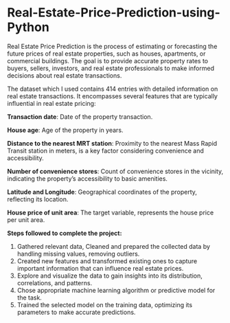 # Real-Estate-Price-Prediction-using-Python
Real Estate Price Prediction is the process of estimating or forecasting the future prices of real estate properties, such as houses, apartments, or commercial buildings. The goal is to provide accurate property rates to buyers, sellers, investors, and real estate professionals to make informed decisions about real estate transactions.

The dataset which I used contains 414 entries with detailed information on real estate transactions. It encompasses several features that are typically influential in real estate pricing:

**Transaction date**: Date of the property transaction.

**House age**: Age of the property in years.   

**Distance to the nearest MRT station**: Proximity to the nearest Mass Rapid Transit station in meters, is a key factor considering convenience and accessibility.   

**Number of convenience stores**: Count of convenience stores in the vicinity, indicating the property’s accessibility to basic amenities.   

**Latitude and Longitude**: Geographical coordinates of the property, reflecting its location.   

**House price of unit area**: The target variable, represents the house price per unit area.   

**Steps followed to complete the project:** 
1. Gathered relevant data, Cleaned and prepared the collected data by handling missing values, removing outliers.
2. Created new features and transformed existing ones to capture important information that can influence real estate prices.
3. Explore and visualize the data to gain insights into its distribution, correlations, and patterns.
4. Chose appropriate machine learning algorithm or predictive model for the task.
5. Trained the selected model on the training data, optimizing its parameters to make accurate predictions.

